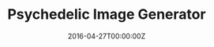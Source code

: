 ---
date: "2016-04-27T00:00:00Z"
external_link: https://github.com/sbirbrower/psychedelic_img_generator
image:
  caption: Psychedelic Image Generator
  focal_point: Smart
summary: A custom flask app that allows the user to upload an image of an animal and transform it into a colorful, neon version of the same animal
tags:
- Python
title: Psychedelic Image Generator
---